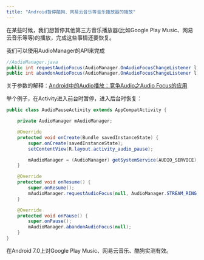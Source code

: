 ```yaml
---
title: "Android暂停酷狗、网易云音乐等音乐播放器的播放"
---
```


在某些时候，我们想暂停其他第三方音乐播放器(比如Google Play Music、网易云音乐等等)的播放，完成这些事情还要恢复。

我们可以使用AudioManager的API来完成
```java
//AudioManager.java
public int requestAudioFocus(AudioManager.OnAudioFocusChangeListener l, int streamType, int durationHint)  // 停止其他音乐的播放
public int abandonAudioFocus(AudioManager.OnAudioFocusChangeListener l)		// 恢复播放
```
关于参数的解释：[Android中的Audio播放：竞争Audio之Audio Focus的应用](http://www.linuxidc.com/Linux/2012-04/57902.htm)

举个例子，在Activity进入前台时暂停，进入后台时恢复：
```java
public class AudioPauseActivity extends AppCompatActivity {

    private AudioManager mAudioManager;

    @Override
    protected void onCreate(Bundle savedInstanceState) {
        super.onCreate(savedInstanceState);
        setContentView(R.layout.activity_audio_pause);

        mAudioManager = (AudioManager) getSystemService(AUDIO_SERVICE);
    }

    @Override
    protected void onResume() {
        super.onResume();
        mAudioManager.requestAudioFocus(null, AudioManager.STREAM_RING, AudioManager.AUDIOFOCUS_GAIN_TRANSIENT);
    }

    @Override
    protected void onPause() {
        super.onPause();
        mAudioManager.abandonAudioFocus(null);
    }
}
```

在Android 7.0上对Google Play Music、网易云音乐、酷狗实测有效。
